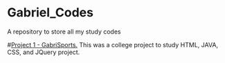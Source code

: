 # Gabriel_Codes
A repository to store all my study codes

#[Project 1 - GabriSports.](https://github.com/gabripaz/GabriSports.git)
  This was a college project to study HTML, JAVA, CSS, and JQuery project.
